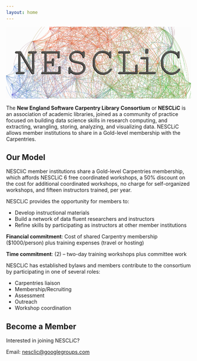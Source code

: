 ```yaml
---
layout: home
---
```

<img src="/images/NESCLiC-Logo-5-hero.png" alt="NESCLiC Logo image">

The **New England Software Carpentry Library Consortium** or **NESCLiC** is an association of academic libraries, joined as a community of practice focused on building data science skills in research computing, and extracting, wrangling, storing, analyzing, and visualizing data. NESCLiC allows member institutions to share in a Gold-level membership with the Carpentries. 


## Our Model
NESCliC member institutions share a Gold-level Carpentries membership, which affords NESCLiC 6 free coordinated workshops, a 50% discount on the cost for additional coordinated workshops, no charge for self-organized workshops, and fifteen instructors trained, per year. 

NESCLiC provides the opportunity for members to:

* Develop instructional materials
* Build a network of data fluent researchers and instructors 
* Refine skills by participating as instructors at other member institutions

**Financial commitment**: Cost of shared Carpentry membership ($1000/person) plus training expenses (travel or hosting)

**Time commitment**: (2) – two-day training workshops plus committee work

NESCLiC has established bylaws and members contribute to the consortium by participating in one of several roles:
* Carpentries liaison
* Membership/Recruiting
* Assessment
* Outreach
* Workshop coordination 


## Become a Member

Interested in joining NESCLiC?

Email: nesclic@googlegroups.com

